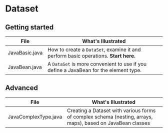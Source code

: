 # Dataset

## Getting started

| File                  | What's Illustrated    |
|-----------------------|-----------------------|
| JavaBasic.java      | How to create a `DataSet`, examine it and perform basic operations. **Start here.** |
| JavaBean.java       | A `DataSet` is more convenient to use if you define a JavaBean for the element type. |

## Advanced

| File                  | What's Illustrated    |
|-----------------------|-----------------------|
| JavaComplexType.java   | Creating a Dataset with various forms of complex schema (nesting, arrays, maps), based on JavaBean classes |
